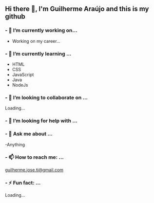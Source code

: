 ## Hi there  👋, I'm Guilherme Araújo and this is my github



### - 🔭 I’m currently working on...
* Working on my career...


### - 🌱 I’m currently learning ...
- HTML
- CSS
- JavaScript
- Java
- NodeJs

### - 👯 I’m looking to collaborate on ...
Loading...
### - 🤔 I’m looking for help with ...

### - 💬 Ask me about ...
-Anything
### - 📫 How to reach me: ...
guilherme.jose.ti@gmail.com

### - ⚡ Fun fact: ...
Loading...
